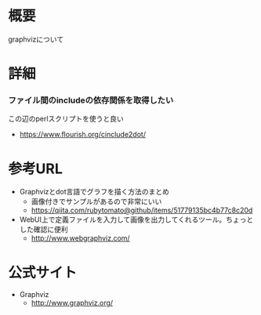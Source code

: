 # 概要
graphvizについて

# 詳細

### ファイル間のincludeの依存関係を取得したい
この辺のperlスクリプトを使うと良い
- https://www.flourish.org/cinclude2dot/

# 参考URL
- Graphvizとdot言語でグラフを描く方法のまとめ
  - 画像付きでサンプルがあるので非常にいい
  - https://qiita.com/rubytomato@github/items/51779135bc4b77c8c20d
- WebUI上で定義ファイルを入力して画像を出力してくれるツール。ちょっとした確認に便利
  - http://www.webgraphviz.com/

# 公式サイト
- Graphviz
  - http://www.graphviz.org/
